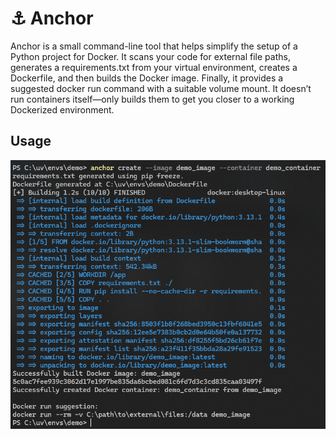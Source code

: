 # ⚓ Anchor

Anchor is a small command-line tool that helps simplify the setup of a Python project for Docker. It scans your code for external file paths, generates a requirements.txt from your virtual environment, creates a Dockerfile, and then builds the Docker image. Finally, it provides a suggested docker run command with a suitable volume mount. It doesn’t run containers itself—only builds them to get you closer to a working Dockerized environment.

## Usage

![Demo](images/demo.png)

